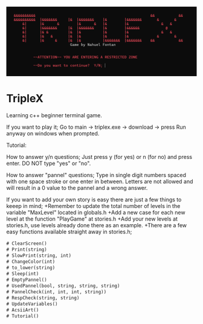 ![cover](image.png)

# TripleX
Learning c++ beginner terminal game.

If you want to play it; Go to main -> triplex.exe -> download -> press Run anyway on windows when prompted.

Tutorial:
  
   How to answer y/n questions;
  Just press y (for yes) or n (for no) and press enter. DO NOT type "yes" or "no".

 How to answer "pannel" questions;
  Type in single digit numbers spaced with one space stroke or one enter in between.
  Letters are not allowed and will result in a 0 value to the pannel and a wrong answer.

 If you want to add your own story is easy there are just a few things to keeep in mind;
  +Remember to update the total number of levels in the variable "MaxLevel" located in globals.h
  +Add a new case for each new level at the function "PlayGame" at stories.h
  +Add your new levels at stories.h, use levels already done there as an example.
  +There are a few easy functions available straight away in stories.h;

    # ClearScreen()
    # Print(string)
    # SlowPrint(string, int)
    # ChangeColor(int)
    # to_lower(string)
    # Sleep(int)
    # EmptyPannel()
    # UsedPannel(bool, string, string, string)
    # PannelCheck(int, int, int, string))
    # RespCheck(string, string)
    # UpdateVariables()
    # AcsiiArt()
    # Tutorial()
